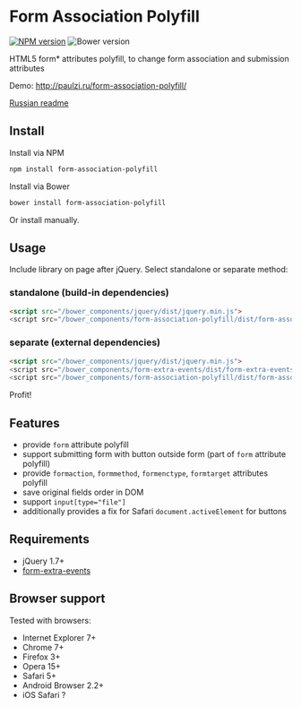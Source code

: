 # Form Association Polyfill

[![NPM version](http://img.shields.io/npm/v/form-association-polyfill.svg?style=flat)](https://www.npmjs.org/package/form-association-polyfill)
![Bower version](http://img.shields.io/bower/v/form-association-polyfill.svg?style=flat)

HTML5 form* attributes polyfill, to change form association and submission attributes

Demo: http://paulzi.ru/form-association-polyfill/

[Russian readme](https://github.com/paulzi/form-association-polyfill/blob/master/README.ru.md)

## Install

Install via NPM
```sh
npm install form-association-polyfill
```

Install via Bower
```sh
bower install form-association-polyfill
```

Or install manually.

## Usage

Include library on page after jQuery. Select standalone or separate method:

### standalone (build-in dependencies)

```html
<script src="/bower_components/jquery/dist/jquery.min.js">
<script src="/bower_components/form-association-polyfill/dist/form-association-polyfill.all.min.js">
```

### separate (external dependencies)

```html
<script src="/bower_components/jquery/dist/jquery.min.js">
<script src="/bower_components/form-extra-events/dist/form-extra-events.min.js">
<script src="/bower_components/form-association-polyfill/dist/form-association-polyfill.min.js">
```

Profit!

## Features

- provide `form` attribute polyfill
- support submitting form with button outside form (part of `form` attribute polyfill)
- provide `formaction`, `formmethod`, `formenctype`, `formtarget` attributes polyfill
- save original fields order in DOM
- support `input[type="file"]`
- additionally provides a fix for Safari `document.activeElement` for buttons

## Requirements

- jQuery 1.7+
- [form-extra-events](https://github.com/paulzi/form-extra-events/)

## Browser support

Tested with browsers:

- Internet Explorer 7+
- Chrome 7+
- Firefox 3+
- Opera 15+
- Safari 5+
- Android Browser 2.2+
- iOS Safari ?